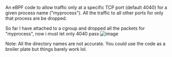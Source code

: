 An eBPF code to allow traffic only at a specific TCP port (default 4040) for a given process name ("myprocess"). All the traffic to all other ports for only that process are be dropped.

So far I have attached to a cgroup and dropped all the packets for "myprocess", now i must let only 4040 pass
![image](https://user-images.githubusercontent.com/83643646/204097699-803b485f-de73-4b76-8b65-1c9b8595142c.png)

Note: All the directory names are not accurate. You could use the code as a broiler plate but things barely work lol. 

